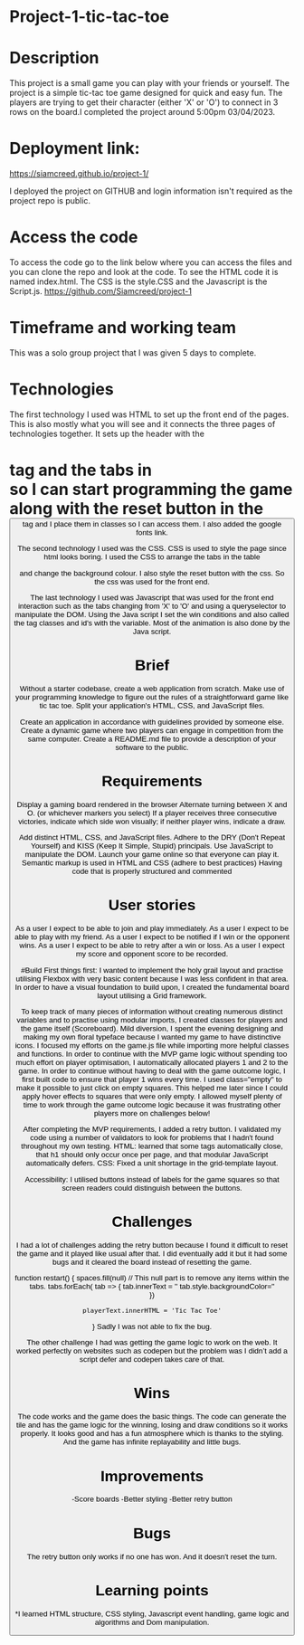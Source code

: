# Project-1-tic-tac-toe

# Description

This project is a small game you can play with your friends or yourself. The project is a simple tic-tac toe game designed for quick and easy fun. The players are trying to get their character (either 'X' or 'O') to connect in 3 rows on the board.I completed the project around 5:00pm 03/04/2023. 

# Deployment link:

https://siamcreed.github.io/project-1/

I deployed the project on GITHUB and login information isn't required as the project repo is public.

# Access the code

To access the code go to the link below where you can access the files and you can clone the repo and look at the code. To see the HTML code it is named index.html. The CSS is the style.CSS and the Javascript is the Script.js.
https://github.com/Siamcreed/project-1 


# Timeframe and working team
 This was a solo group project that I was given 5 days to complete.

# Technologies 
The first technology I used was HTML to set up the front end of the pages. This is also mostly what you will see and it connects the three pages of technologies together. It sets up the header with the <h1> tag and the tabs in <div> so I can start programming the game along with the reset button in the <button> tag and I place them in classes so I can access them. I also added the google fonts link.

The second technology I used was the CSS. CSS is used to style the page since html looks boring. I used the CSS to arrange the tabs in the table <div> and change the background colour. I also style the reset button with the css. So the css was used for the front end.

The last technology I used was Javascript that was used for the front end interaction such as the tabs changing from 'X' to 'O' and using a queryselector to manipulate the DOM. Using the Java script I set the win conditions and also called the tag classes and id's with the variable. Most of the animation is also done by the Java script.

# Brief
Without a starter codebase, create a web application from scratch.
Make use of your programming knowledge to figure out the rules of a straightforward game like tic tac toe.
Split your application's HTML, CSS, and JavaScript files.

Create an application in accordance with guidelines provided by someone else.
Create a dynamic game where two players can engage in competition from the same computer.
Create a README.md file to provide a description of your software to the public.


# Requirements
Display a gaming board rendered in the browser
Alternate turning between X and O. (or whichever markers you select)
If a player receives three consecutive victories, indicate which side won visually; if neither player wins, indicate a draw.

Add distinct HTML, CSS, and JavaScript files.
Adhere to the DRY (Don't Repeat Yourself) and KISS (Keep It Simple, Stupid) principals.
Use JavaScript to manipulate the DOM.
Launch your game online so that everyone can play it.
Semantic markup is used in HTML and CSS (adhere to best practices)
Having code that is properly structured and commented


# User stories
As a user I expect to be able to join and play immediately.
As a user I expect to be able to play with my friend.
As a user I expect to be notified if I win or the opponent wins.
As a user I expect to be able to retry after a win or loss.
As a user I expect my score and opponent score to be recorded.

#Build 
First things first: I wanted to implement the holy grail layout and practise utilising Flexbox with very basic content because I was less confident in that area. In order to have a visual foundation to build upon, I created the fundamental board layout utilising a Grid framework. 

To keep track of many pieces of information without creating numerous distinct variables and to practise using modular imports, I created classes for players and the game itself (Scoreboard). Mild diversion, I spent the evening designing and making my own floral typeface because I wanted my game to have distinctive icons. I focused my efforts on the game.js file while importing more helpful classes and functions. 
In order to continue with the MVP game logic without spending too much effort on player optimisation, I automatically allocated players 1 and 2 to the game. In order to continue without having to deal with the game outcome logic, I first built code to ensure that player 1 wins every time. 
I used class="empty" to make it possible to just click on empty squares. This helped me later since I could apply hover effects to squares that were only empty. I allowed myself plenty of time to work through the game outcome logic because it was frustrating other players more on challenges below!

 After completing the MVP requirements, I added a retry button. I validated my code using a number of validators to look for problems that I hadn't found throughout my own testing. HTML: learned that some tags automatically close, that h1 should only occur once per page, and that modular JavaScript automatically defers. CSS: Fixed a unit shortage in the grid-template layout. 

Accessibility: I utilised buttons instead of labels for the game squares so that screen readers could distinguish between the buttons.


# Challenges 
I had a lot of challenges adding the retry button because I found it difficult to reset the game and it played like usual after that. I did eventually add it but it had some bugs and it cleared the board instead of resetting the game.

function restart() {
    spaces.fill(null)
// This null part is to remove any items within the tabs.
    tabs.forEach( tab => {
        tab.innerText = ''
        tab.style.backgroundColor=''  
    })

    playerText.innerHTML = 'Tic Tac Toe'
    
}
Sadly I was not able to fix the bug. 

The other challenge I had was getting the game logic to work on the web. It worked perfectly on websites such as codepen but the problem was I didn’t add a script defer and codepen takes care of that.

# Wins
The code works and the game does the basic things. The code can generate the tile and has the game logic for the winning, losing and draw conditions so it works properly. It looks good and has a fun atmosphere which is thanks to the styling. And the game has infinite replayability and little bugs.

# Improvements
-Score boards 
-Better styling
-Better retry button

# Bugs
The retry button only works if no one has won. And it doesn't reset the turn.

# Learning points
*I learned HTML structure, CSS styling, Javascript event handling, game logic and algorithms and Dom manipulation.
